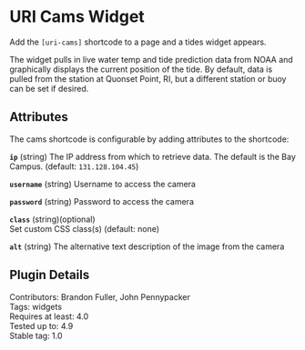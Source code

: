 # URI Cams Widget

Add the `[uri-cams]` shortcode to a page and a tides widget appears.

The widget pulls in live water temp and tide prediction data from NOAA and graphically displays the current position of the tide.  By default, data is pulled from the station at Quonset Point, RI, but a different station or buoy can be set if desired.

## Attributes

The cams shortcode is configurable by adding attributes to the shortcode:

**`ip`** (string)
The IP address from which to retrieve data. The default is the Bay Campus. (default: `131.128.104.45`)  

**`username`** (string)
Username to access the camera

**`password`** (string)
Password to access the camera

**`class`** (string)(optional)  
Set custom CSS class(s) (default: none)

**`alt`** (string)
The alternative text description of the image from the camera

## Plugin Details

Contributors: Brandon Fuller, John Pennypacker  
Tags: widgets  
Requires at least: 4.0  
Tested up to: 4.9  
Stable tag: 1.0
